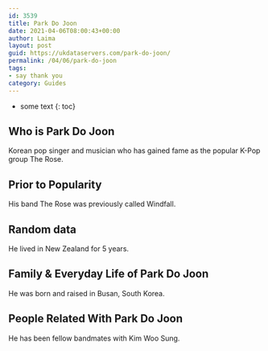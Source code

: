 ```yaml
---
id: 3539
title: Park Do Joon
date: 2021-04-06T08:00:43+00:00
author: Laima
layout: post
guid: https://ukdataservers.com/park-do-joon/
permalink: /04/06/park-do-joon
tags:
- say thank you
category: Guides
---
```


* some text
{: toc}


## Who is Park Do Joon
                  
                  
                  
Korean pop singer and musician who has gained fame as the popular K-Pop group The Rose. 
                  
              
            
              
            
                
                
                
## Prior to Popularity
                  
                  
                  
His band The Rose was previously called Windfall.
                  
              
            
              
            
                
                
                
## Random data
                  
                  
                  
He lived in New Zealand for 5 years.
                  
              
            
              
            
                
                
                
## Family & Everyday Life of Park Do Joon
                  
                  
                  
He was born and raised in Busan, South Korea.
                  
              
            
              
            
                
                
                
## People Related With Park Do Joon
                  
                  
                  
He has been fellow bandmates with Kim Woo Sung.
                  
              
            
              
            
                
              
            
              
              
            
            
              
            
          
          
          